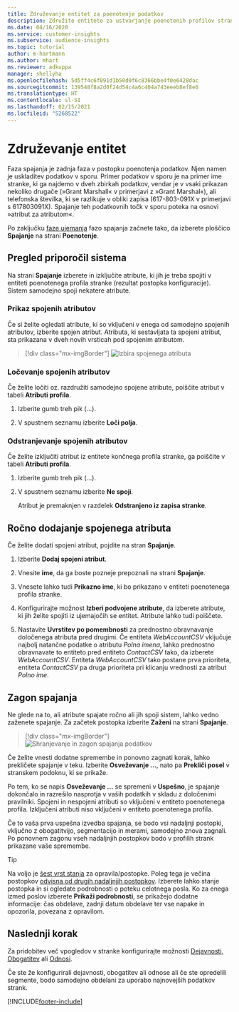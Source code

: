 ```yaml
---
title: Združevanje entitet za poenotenje podatkov
description: Združite entitete za ustvarjanje poenotenih profilov strank.
ms.date: 04/16/2020
ms.service: customer-insights
ms.subservice: audience-insights
ms.topic: tutorial
author: m-hartmann
ms.author: mhart
ms.reviewer: adkuppa
manager: shellyha
ms.openlocfilehash: 5d5ff4c6f091d1b50d0f6c8366bbe4f0e6428dac
ms.sourcegitcommit: 139548f8a2d0f24d54c4a6c404a743eeeb8ef8e0
ms.translationtype: HT
ms.contentlocale: sl-SI
ms.lasthandoff: 02/15/2021
ms.locfileid: "5268522"
---
```

# <a name="merge-entities"></a>Združevanje entitet

Faza spajanja je zadnja faza v postopku poenotenja podatkov. Njen namen je uskladitev podatkov v sporu. Primer podatkov v sporu je na primer ime stranke, ki ga najdemo v dveh zbirkah podatkov, vendar je v vsaki prikazan nekoliko drugače (»Grant Marshall« v primerjavi z »Grant Marshal«), ali telefonska številka, ki se razlikuje v obliki zapisa (617-803-091X v primerjavi s 617803091X). Spajanje teh podatkovnih točk v sporu poteka na osnovi »atribut za atributom«.

Po zaključku [faze ujemanja](match-entities.md) fazo spajanja začnete tako, da izberete ploščico **Spajanje** na strani **Poenotenje**.

## <a name="review-system-recommendations"></a>Pregled priporočil sistema

Na strani **Spajanje** izberete in izključite atribute, ki jih je treba spojiti v entiteti poenotenega profila stranke (rezultat postopka konfiguracije). Sistem samodejno spoji nekatere atribute.

### <a name="view-merged-attributes"></a>Prikaz spojenih atributov

Če si želite ogledati atribute, ki so vključeni v enega od samodejno spojenih atributov, izberite spojen atribut. Atributa, ki sestavljata ta spojeni atribut, sta prikazana v dveh novih vrsticah pod spojenim atributom.

> [!div class="mx-imgBorder"]
> ![Izbira spojenega atributa](media/configure-data-merge-profile-attributes.png "Izbira spojenega atributa")

### <a name="separate-merged-attributes"></a>Ločevanje spojenih atributov

Če želite ločiti oz. razdružiti samodejno spojene atribute, poiščite atribut v tabeli **Atributi profila**.

1. Izberite gumb treh pik (...).
  
2. V spustnem seznamu izberite **Loči polja**.

### <a name="remove-merged-attributes"></a>Odstranjevanje spojenih atributov

Če želite izključiti atribut iz entitete končnega profila stranke, ga poiščite v tabeli **Atributi profila**.

1. Izberite gumb treh pik (...).
  
2. V spustnem seznamu izberite **Ne spoji**.

   Atribut je premaknjen v razdelek **Odstranjeno iz zapisa stranke**.

## <a name="manually-add-a-merged-attribute"></a>Ročno dodajanje spojenega atributa

Če želite dodati spojeni atribut, pojdite na stran **Spajanje**.

1. Izberite **Dodaj spojeni atribut**.

2. Vnesite **ime**, da ga boste pozneje prepoznali na strani **Spajanje**.

3. Vnesete lahko tudi **Prikazno ime**, ki bo prikazano v entiteti poenotenega profila stranke.

4. Konfigurirajte možnost **Izberi podvojene atribute**, da izberete atribute, ki jih želite spojiti iz ujemajočih se entitet. Atribute lahko tudi poiščete.

5. Nastavite **Uvrstitev po pomembnosti** za prednostno obravnavanje določenega atributa pred drugimi. Če entiteta *WebAccountCSV* vključuje najbolj natančne podatke o atributu *Polna imena*, lahko prednostno obravnavate to entiteto pred entiteto *ContactCSV* tako, da izberete *WebAccountCSV*. Entiteta *WebAccountCSV* tako postane prva prioriteta, entiteta *ContactCSV* pa druga prioriteta pri klicanju vrednosti za atribut *Polno ime*.

## <a name="run-your-merge"></a>Zagon spajanja

Ne glede na to, ali atribute spajate ročno ali jih spoji sistem, lahko vedno zaženete spajanje. Za začetek postopka izberite **Zaženi** na strani **Spajanje**.

> [!div class="mx-imgBorder"]
> ![Shranjevanje in zagon spajanja podatkov](media/configure-data-merge-save-run.png "Shranjevanje in zagon spajanja podatkov")

Če želite vnesti dodatne spremembe in ponovno zagnati korak, lahko prekličete spajanje v teku. Izberite **Osveževanje ...**, nato pa **Prekliči posel** v stranskem podoknu, ki se prikaže.

Po tem, ko se napis **Osveževanje ...** se spremeni v **Uspešno**, je spajanje dokončalo in razrešilo nasprotja v vaših podatkih v skladu z določenimi pravilniki. Spojeni in nespojeni atributi so vključeni v entiteto poenotenega profila. Izključeni atributi niso vključeni v entiteto poenotenega profila.

Če to vaša prva uspešna izvedba spajanja, se bodo vsi nadaljnji postopki, vključno z obogatitvijo, segmentacijo in merami, samodejno znova zagnali. Po ponovnem zagonu vseh nadaljnjih postopkov bodo v profilih strank prikazane vaše spremembe.

> [!TIP]
> Na voljo je [šest vrst stanja](system.md#status-types) za opravila/postopke. Poleg tega je večina postopkov [odvisna od drugih nadaljnjih postopkov](system.md#refresh-policies). Izberete lahko stanje postopka in si ogledate podrobnosti o poteku celotnega posla. Ko za enega izmed poslov izberete **Prikaži podrobnosti**, se prikažejo dodatne informacije: čas obdelave, zadnji datum obdelave ter vse napake in opozorila, povezana z opravilom.

## <a name="next-step"></a>Naslednji korak

Za pridobitev več vpogledov v stranke konfigurirajte možnosti [Dejavnosti](activities.md), [Obogatitev](enrichment-microsoft-graph.md) ali [Odnosi](relationships.md).

Če ste že konfigurirali dejavnosti, obogatitev ali odnose ali če ste opredelili segmente, bodo samodejno obdelani za uporabo najnovejših podatkov strank.




[!INCLUDE[footer-include](../includes/footer-banner.md)]